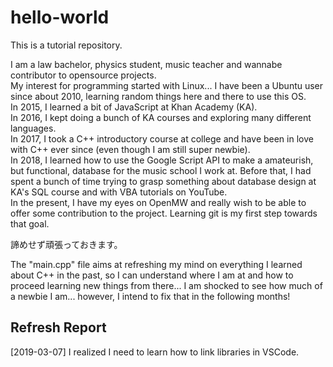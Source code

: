 # hello-world
This is a tutorial repository.

I am a law bachelor, physics student, music teacher and wannabe contributor to opensource projects.  
My interest for programming started with Linux... I have been a Ubuntu user since about 2010, learning random things here and there to use this OS.  
In 2015, I learned a bit of JavaScript at Khan Academy (KA).  
In 2016, I kept doing a bunch of KA courses and exploring many different languages.  
In 2017, I took a C++ introductory course at college and have been in love with C++ ever since (even though I am still super newbie).  
In 2018, I learned how to use the Google Script API to make a amateurish, but functional, database for the music school I work at. Before that, I had spent a bunch of time trying to grasp something about database design at KA's SQL course and with VBA tutorials on YouTube.  
In the present, I have my eyes on OpenMW and really wish to be able to offer some contribution to the project. Learning git is my first step towards that goal.  

諦めせず頑張っておきます。  

The "main.cpp" file aims at refreshing my mind on everything I learned about C++ in the past, so I can understand where I am at and how to proceed learning new things from there... I am shocked to see how much of a newbie I am... however, I intend to fix that in the following months!  

## Refresh Report
[2019-03-07] I realized I need to learn how to link libraries in VSCode.
